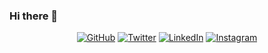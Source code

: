 ### Hi there 👋

<!--
**jeanrauwers/jeanrauwers** is a ✨ _special_ ✨ repository because its `README.md` (this file) appears on your GitHub profile.

Here are some ideas to get you started:

- 🔭 I’m currently working on ...
- 🌱 I’m currently learning ...
- 👯 I’m looking to collaborate on ...
- 🤔 I’m looking for help with ...
- 💬 Ask me about ...
- 📫 How to reach me: ...
- 😄 Pronouns: ...
- ⚡ Fun fact: ...
-->

<p align="center">
	<a href="https://github.com/jeanrauwers"><img src="https://img.shields.io/github/followers/jeanrauwers.svg?label=GitHub&style=social" alt="GitHub"></a>
	<a href="https://twitter.com/jeanrauwers"><img src="https://img.shields.io/twitter/follow/jeanrauwers?label=Twitter&style=social" alt="Twitter"></a>
	<a href="https://www.linkedin.com/in/jeanrauwers"><img src="https://img.shields.io/badge/LinkedIn--_.svg?style=social&logo=linkedin" alt="LinkedIn"></a>
	<a href="https://www.instagram.com/dev.jeanrauwers/"><img src="https://img.shields.io/badge/Instagram-E4405F?style=social&logo=instagram" alt="Instagram"></a>
</p>
